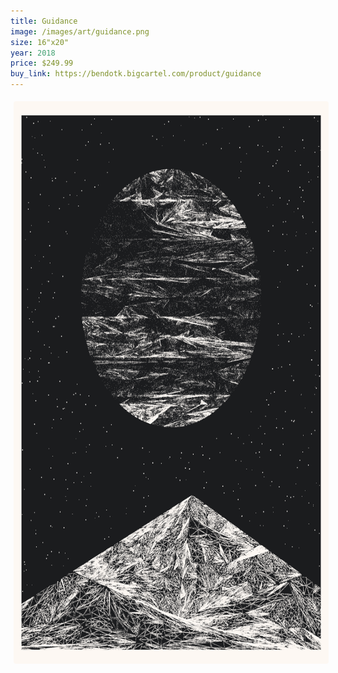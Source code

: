 ```yaml
---
title: Guidance
image: /images/art/guidance.png
size: 16"x20"
year: 2018
price: $249.99
buy_link: https://bendotk.bigcartel.com/product/guidance
---
```


<img class="round-image"
    src="/images/art/guidance.png"
    style="height:900px; border-radius:4px;margin:5px"/>
